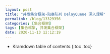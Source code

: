 ```yaml
---
layout: post
title: "并发集合框架-阻塞队列 DelayQueue 深入理解"
permalink: /blog/13329356
categories: [集合框架]
tags: [集合框架, 并发集合框架]
date: 2020-11-13 12:12:19
---
```


* Kramdown table of contents
{:toc .toc}
